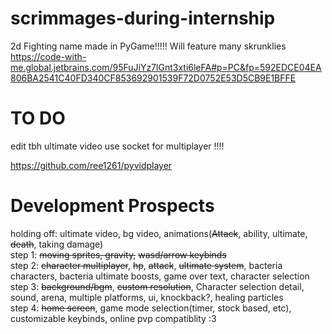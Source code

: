 # scrimmages-during-internship
2d Fighting name made in PyGame!!!!!
Will feature many skrunklies  
https://code-with-me.global.jetbrains.com/95FuJiYz7lGnt3xti6leFA#p=PC&fp=592EDCE04EA806BA2541C40FD340CF853692901539F72D0752E53D5CB9E1BFFE  
# TO DO
edit tbh ultimate video 
use socket for multiplayer !!!!  

https://github.com/ree1261/pyvidplayer


# Development Prospects
holding off: ultimate video, bg video, animations(~~Attack~~, ability, ultimate, ~~death~~, taking damage)  
step 1: ~~moving sprites, gravity,~~ ~~wasd/arrow keybinds~~  
step 2: ~~character multiplayer~~, ~~hp~~, ~~attack~~, ~~ultimate system~~, bacteria characters, bacteria ultimate boosts,  game over text, character selection  
step 3: ~~background/bgm~~, ~~custom resolution~~, Character selection detail, sound, arena, multiple platforms, ui, knockback?, healing particles  
step 4: ~~home screen~~, game mode selection(timer, stock based, etc), customizable keybinds, online pvp compatiblity :3
